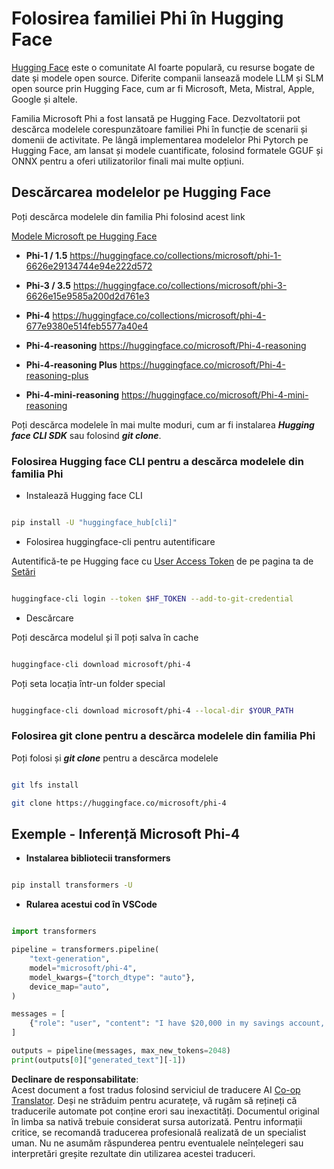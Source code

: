 <!--
CO_OP_TRANSLATOR_METADATA:
{
  "original_hash": "624fe133fba62773979d45f54519f7bb",
  "translation_date": "2025-07-16T18:55:01+00:00",
  "source_file": "md/01.Introduction/02/01.HF.md",
  "language_code": "ro"
}
-->
# **Folosirea familiei Phi în Hugging Face**

[Hugging Face](https://huggingface.co/) este o comunitate AI foarte populară, cu resurse bogate de date și modele open source. Diferite companii lansează modele LLM și SLM open source prin Hugging Face, cum ar fi Microsoft, Meta, Mistral, Apple, Google și altele.

Familia Microsoft Phi a fost lansată pe Hugging Face. Dezvoltatorii pot descărca modelele corespunzătoare familiei Phi în funcție de scenarii și domenii de activitate. Pe lângă implementarea modelelor Phi Pytorch pe Hugging Face, am lansat și modele cuantificate, folosind formatele GGUF și ONNX pentru a oferi utilizatorilor finali mai multe opțiuni.

## **Descărcarea modelelor pe Hugging Face**

Poți descărca modelele din familia Phi folosind acest link

[Modele Microsoft pe Hugging Face](https://huggingface.co/microsoft)

-  **Phi-1 / 1.5** https://huggingface.co/collections/microsoft/phi-1-6626e29134744e94e222d572

-  **Phi-3 / 3.5** https://huggingface.co/collections/microsoft/phi-3-6626e15e9585a200d2d761e3

-  **Phi-4** https://huggingface.co/collections/microsoft/phi-4-677e9380e514feb5577a40e4

- **Phi-4-reasoning** https://huggingface.co/microsoft/Phi-4-reasoning

- **Phi-4-reasoning Plus** https://huggingface.co/microsoft/Phi-4-reasoning-plus 

- **Phi-4-mini-reasoning** https://huggingface.co/microsoft/Phi-4-mini-reasoning

Poți descărca modelele în mai multe moduri, cum ar fi instalarea ***Hugging face CLI SDK*** sau folosind ***git clone***.

### **Folosirea Hugging face CLI pentru a descărca modelele din familia Phi**

- Instalează Hugging face CLI

```bash

pip install -U "huggingface_hub[cli]"

```

- Folosirea huggingface-cli pentru autentificare

Autentifică-te pe Hugging face cu [User Access Token](https://huggingface.co/docs/hub/security-tokens) de pe pagina ta de [Setări](https://huggingface.co/settings/tokens)

```bash

huggingface-cli login --token $HF_TOKEN --add-to-git-credential

```

- Descărcare

Poți descărca modelul și îl poți salva în cache

```bash

huggingface-cli download microsoft/phi-4

```

Poți seta locația într-un folder special

```bash

huggingface-cli download microsoft/phi-4 --local-dir $YOUR_PATH

```

### **Folosirea git clone pentru a descărca modelele din familia Phi**

Poți folosi și ***git clone*** pentru a descărca modelele

```bash

git lfs install

git clone https://huggingface.co/microsoft/phi-4

```

## **Exemple - Inferență Microsoft Phi-4**

- **Instalarea bibliotecii transformers**

```bash

pip install transformers -U

```

- **Rularea acestui cod în VSCode**

```python

import transformers

pipeline = transformers.pipeline(
    "text-generation",
    model="microsoft/phi-4",
    model_kwargs={"torch_dtype": "auto"},
    device_map="auto",
)

messages = [
    {"role": "user", "content": "I have $20,000 in my savings account, where I receive a 4% profit per year and payments twice a year. Can you please tell me how long it will take for me to become a millionaire? Also, can you please explain the math step by step as if you were explaining it to an uneducated person?"},
]

outputs = pipeline(messages, max_new_tokens=2048)
print(outputs[0]["generated_text"][-1])

```

**Declinare de responsabilitate**:  
Acest document a fost tradus folosind serviciul de traducere AI [Co-op Translator](https://github.com/Azure/co-op-translator). Deși ne străduim pentru acuratețe, vă rugăm să rețineți că traducerile automate pot conține erori sau inexactități. Documentul original în limba sa nativă trebuie considerat sursa autorizată. Pentru informații critice, se recomandă traducerea profesională realizată de un specialist uman. Nu ne asumăm răspunderea pentru eventualele neînțelegeri sau interpretări greșite rezultate din utilizarea acestei traduceri.